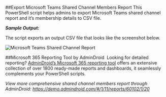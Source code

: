 ##Export Microsoft Teams Shared Channel Members Report
This PowerShell script helps admins to export Microsoft Teams shared channel report and it’s membership details to CSV file.

***Sample Output:*** 

The script exports an output CSV file that looks like the screenshot below. 

![Microsoft Teams Shared Channel Report](https://o365reports.com/wp-content/uploads/2023/02/export-shared-channel-report-using-PowerShell.png?v=1705576313)

##Microsoft 365 Reporting Tool by AdminDroid 
Looking for detailed reporting? [AdminDroid’s Microsoft 365 reporting tool](https://admindroid.com/?src=GitHub) offers an extensive collection of over 1800 ready-made reports and dashboards, it seamlessly complements your PowerShell scripts.

*View more comprehensive shared channel members report through AdminDroid: <https://demo.admindroid.com/#/1/11/reports/60102/1/20>*  



